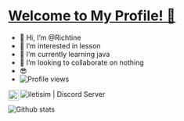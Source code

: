 # [Welcome to My Profile! 👋](https://richtine.xyz)
- 👋 Hi, I’m @Richtine<br>
- 👀 I’m interested in lesson<br>
- 🌱 I’m currently learning java<br>
- 💞️ I’m looking to collaborate on nothing<br>
- 😎
- ![Profile views](https://gpvc.arturio.dev/Richtine)

[<img align="left" alt="iletisim | Instagram" width="22px" src="https://cdn.jsdelivr.net/npm/simple-icons@v3/icons/instagram.svg" />][Instagram]
[<img align="left" alt="iletisim | Discord Server" th="22px" src="https://cdn.jsdelivr.net/npm/simple-icons@v3/icons/discord.svg" />][Discord]
<br />



</details>


[Instagram]: https://instagram.com/rchtn1337
[Discord]: https://discord.gg/qQ24D9SY5v






![Github stats](https://github-readme-stats.vercel.app/api?username=Richtine&show_icons=true&theme=radical)

